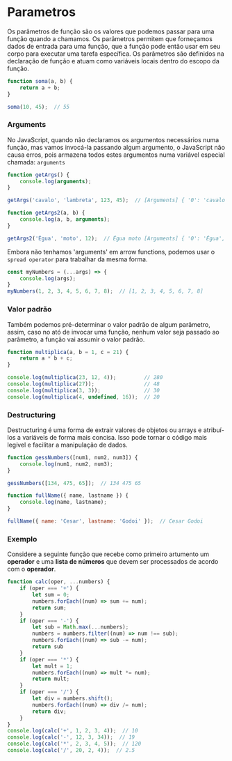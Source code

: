 # Parametros

Os parâmetros de função são os valores que podemos passar para uma função 
quando a chamamos. Os parâmetros permitem que forneçamos dados de entrada para 
uma função, que a função pode então usar em seu corpo para executar uma tarefa 
específica. Os parâmetros são definidos na declaração de função e atuam como 
variáveis locais dentro do escopo da função.

```{.js linenums="1"}
function soma(a, b) {
    return a + b;
}

soma(10, 45);  // 55
```


### Arguments

No JavaScript, quando não declaramos os argumentos necessários numa função, mas 
vamos invocá-la passando algum argumento, o JavaScript não causa erros,
pois armazena todos estes argumentos numa variável especial chamada:
`arguments`

```{.js linenums="1"}
function getArgs() {
    console.log(arguments);
}

getArgs('cavalo', 'lambreta', 123, 45);  // [Arguments] { '0': 'cavalo', '1': 'lambreta', '2': 123, '3': 45 }

function getArgs2(a, b) {
    console.log(a, b, arguments);
}

getArgs2('Égua', 'moto', 12);  // Égua moto [Arguments] { '0': 'Égua', '1': 'moto', '2': 12 }
```

Embora não tenhamos 'arguments' em arrow functions, podemos usar o 
`spread operator` para trabalhar da mesma forma.

```{.js linenums="1"}
const myNumbers = (...args) => {
    console.log(args);
}
myNumbers(1, 2, 3, 4, 5, 6, 7, 8);  // [1, 2, 3, 4, 5, 6, 7, 8]
```


### Valor padrão

Também podemos pré-determinar o valor padrão de algum parâmetro, assim, caso 
no ató de invocar uma função, nenhum valor seja passado ao parâmetro, a função
vai assumir o valor padrão.

```{.js linenums="1"}
function multiplica(a, b = 1, c = 21) {
    return a * b + c;
}

console.log(multiplica(23, 12, 4));         // 280
console.log(multiplica(27));                // 48
console.log(multiplica(3, 3));              // 30
console.log(multiplica(4, undefined, 16));  // 20
```


### Destructuring

Destructuring é uma forma de extrair valores de objetos ou arrays e atribuí-los 
a variáveis de forma mais concisa. Isso pode tornar o código mais legível e 
facilitar a manipulação de dados. 

```{.js linenums="1"}
function gessNumbers([num1, num2, num3]) {
    console.log(num1, num2, num3);
}

gessNumbers([134, 475, 65]);  // 134 475 65

function fullName({ name, lastname }) {
    console.log(name, lastname);
}

fullName({ name: 'Cesar', lastname: 'Godoi' });  // Cesar Godoi
```

### Exemplo

Considere a seguinte função que recebe como primeiro artumento um **operador** 
e uma **lista de números** que devem ser processados de acordo com o 
**operador**.

```{.js linenums="1"}
function calc(oper, ...numbers) {
    if (oper === '+') {
        let sum = 0;
        numbers.forEach((num) => sum += num);
        return sum;
    }
    if (oper === '-') {
        let sub = Math.max(...numbers);
        numbers = numbers.filter((num) => num !== sub);
        numbers.forEach((num) => sub -= num);
        return sub
    }
    if (oper === '*') {
        let mult = 1;
        numbers.forEach((num) => mult *= num);
        return mult;
    }
    if (oper === '/') {
        let div = numbers.shift();
        numbers.forEach((num) => div /= num);
        return div;
    }
}
console.log(calc('+', 1, 2, 3, 4));  // 10
console.log(calc('-', 12, 3, 34));  // 19
console.log(calc('*', 2, 3, 4, 5));  // 120
console.log(calc('/', 20, 2, 4));  // 2.5
```
